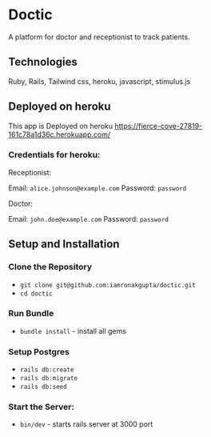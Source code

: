 # Doctic
A platform for doctor and receptionist to track patients.

## Technologies
Ruby, Rails, Tailwind css, heroku, javascript, stimulus.js

## Deployed on heroku

This app is Deployed on heroku
https://fierce-cove-27819-161c78a1d36c.herokuapp.com/

### Credentials for heroku:
Receptionist:

Email: `alice.johnson@example.com`
Password: `password`

Doctor:

Email: `john.doe@example.com`
Password: `password`

## Setup and Installation

### Clone the Repository
* `git clone git@github.com:iamronakgupta/doctic.git`
* `cd doctic`

### Run Bundle

* `bundle install` - install all gems

### Setup Postgres
* `rails db:create`
* `rails db:migrate`
* `rails db:seed`

### Start the Server:
* `bin/dev` - starts rails server at 3000 port
